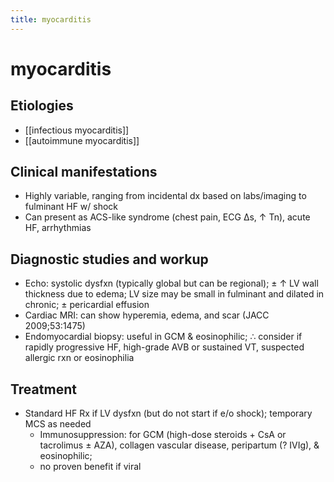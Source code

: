 ```yaml
---
title: myocarditis
---
```


# myocarditis

## Etiologies

- [[infectious myocarditis]]
- [[autoimmune myocarditis]]

## Clinical manifestations

- Highly variable, ranging from incidental dx based on labs/imaging to fulminant HF w/ shock
- Can present as ACS-like syndrome (chest pain, ECG Δs, ↑ Tn), acute HF, arrhythmias

## Diagnostic studies and workup

- Echo: systolic dysfxn (typically global but can be regional); ± ↑ LV wall thickness due to edema; LV size may be small in fulminant and dilated in chronic; ± pericardial effusion
- Cardiac MRI: can show hyperemia, edema, and scar (JACC 2009;53:1475)
- Endomyocardial biopsy: useful in GCM & eosinophilic; ∴ consider if rapidly progressive HF, high-grade AVB or sustained VT, suspected allergic rxn or eosinophilia

## Treatment

- Standard HF Rx if LV dysfxn (but do not start if e/o shock); temporary MCS as needed
    - Immunosuppression: for GCM (high-dose steroids + CsA or tacrolimus ± AZA), collagen vascular disease, peripartum (? IVIg), & eosinophilic;
	- no proven benefit if viral

